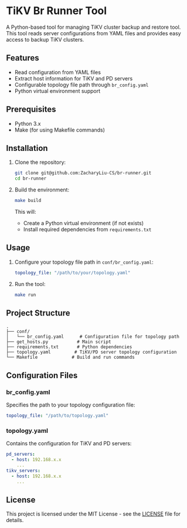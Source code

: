 # TiKV Br Runner Tool

A Python-based tool for managing TiKV cluster backup and restore tool. This tool reads server configurations from YAML files and provides easy access to backup TiKV clusters.

## Features

- Read configuration from YAML files
- Extract host information for TiKV and PD servers
- Configurable topology file path through `br_config.yaml`
- Python virtual environment support

## Prerequisites

- Python 3.x
- Make (for using Makefile commands)

## Installation

1. Clone the repository:
   ```bash
   git clone git@github.com:ZacharyLiu-CS/br-runner.git
   cd br-runner
   ```

2. Build the environment:
   ```bash
   make build
   ```
   This will:
   - Create a Python virtual environment (if not exists)
   - Install required dependencies from `requirements.txt`

## Usage

1. Configure your topology file path in `conf/br_config.yaml`:
   ```yaml
   topology_file: "/path/to/your/topology.yaml"
   ```

2. Run the tool:
   ```bash
   make run
   ```

## Project Structure

```
.
├── conf/
│   └── br_config.yaml      # Configuration file for topology path
├── get_hosts.py           # Main script
├── requirements.txt       # Python dependencies
├── topology.yaml         # TiKV/PD server topology configuration
└── Makefile             # Build and run commands
```

## Configuration Files

### br_config.yaml
Specifies the path to your topology configuration file:
```yaml
topology_file: "/path/to/topology.yaml"
```

### topology.yaml
Contains the configuration for TiKV and PD servers:
```yaml
pd_servers:
  - host: 192.168.x.x
    ...
tikv_servers:
  - host: 192.168.x.x
    ...
```

## License

This project is licensed under the MIT License - see the [LICENSE](LICENSE) file for details.
